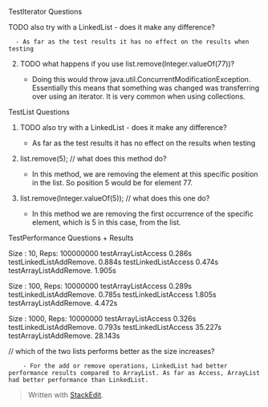 ﻿TestIterator Questions 

TODO also try with a LinkedList - does it make any difference?

      - As far as the test results it has no effect on the results when testing

2)  TODO what happens if you use list.remove(Integer.valueOf(77))?

     - Doing this would throw java.util.ConcurrentModificationException. Essentially this means that something was changed was transferring over using an iterator. It is very common when using collections. 

TestList Questions

1)   TODO also try with a LinkedList - does it make any difference?

      - As far as the test results it has no effect on the results when testing

2)   list.remove(5); // what does this method do?

      - In this method, we are removing the element at this specific position in the list. So position 5 would be for element 77. 

3) list.remove(Integer.valueOf(5)); // what does this one do?

    - In this method we are removing the first occurrence of the specific element, which is 5 in this case, from the list. 

TestPerformance Questions + Results

Size : 10, Reps: 100000000
testArrayListAccess              0.286s
testLinkedListAddRemove.   0.884s
testLinkedListAccess            0.474s
testArrayListAddRemove.     1.905s

Size : 100, Reps: 10000000
testArrayListAccess              0.289s
testLinkedListAddRemove.   0.785s
testLinkedListAccess            1.805s
testArrayListAddRemove.     4.472s

Size : 1000, Reps: 10000000
testArrayListAccess              0.326s
testLinkedListAddRemove.   0.793s
testLinkedListAccess            35.227s
testArrayListAddRemove.     28.143s

  // which of the two lists performs better as the size increases?
 
        - For the add or remove operations, LinkedList had better performance results compared to ArrayList. As far as Access, ArrayList had better performance than LinkedList. 





> Written with [StackEdit](https://stackedit.io/).